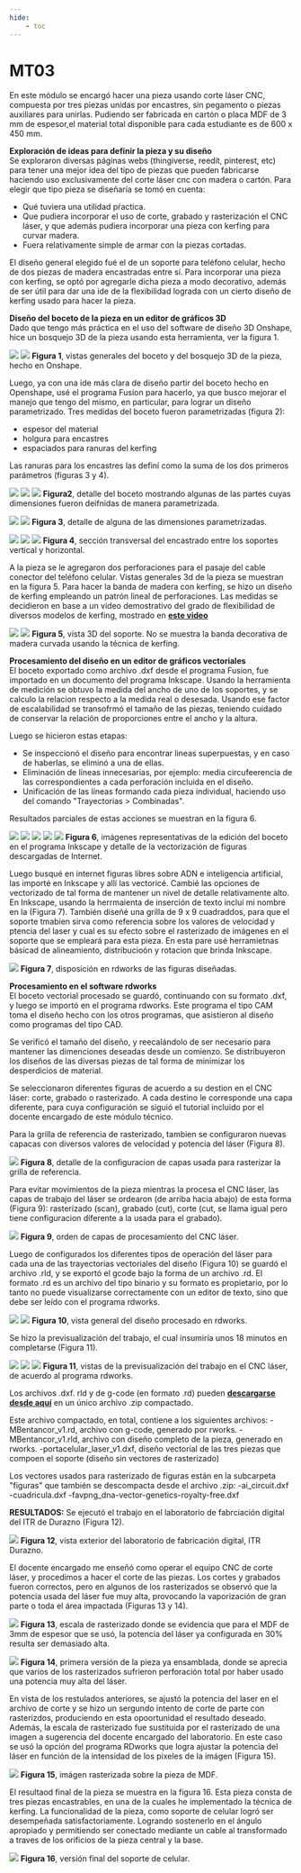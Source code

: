 ```yaml
---
hide:
    - toc
---
```


# MT03

En este módulo se encargó hacer una pieza usando corte láser CNC, compuesta por tres piezas unidas por encastres, sin pegamento o piezas auxiliares para unirlas. Pudiendo ser fabricada en cartón o placa MDF de 3 mm de espesor,el material total disponible para cada estudiante es de 600 x 450 mm. 

**Exploración de ideas para definir la pieza y su diseño**<br>
Se exploraron diversas páginas webs (thingiverse, reedit, pinterest, etc) para tener una mejor idea del tipo de piezas que pueden fabricarse haciendo uso exclusivamente del corte láser cnc con madera o cartón.
Para elegir que tipo pieza se diseñaría se tomó en cuenta: 
- Qué tuviera una utilidad pŕactica. 
- Que pudiera incorporar el uso de corte, grabado y rasterización el CNC láser, y que además pudiera incorporar una pieza con kerfing para curvar madera. 
- Fuera relativamente simple de armar con la piezas cortadas. 

El diseño general elegido fué el de un soporte para teléfono celular, hecho de dos piezas de madera encastradas entre sí. Para incorporar una pieza con kerfing, se optó por agregarle dicha pieza a modo decorativo, además de ser útil para dar una ide de la flexibilidad lograda con un cierto diseño de kerfing usado para hacer la pieza. 

**Diseño del boceto de la pieza en un editor de gráficos 3D**<br>
Dado que tengo más práctica en el uso del software de diseño 3D Onshape, hice un bosquejo 3D de la pieza usando esta herramienta, ver la figura 1. 

![](../images/MT03/fig1a.png)
![](../images/MT03/fig1b.png)
**Figura 1**, vistas generales del boceto y del bosquejo 3D de la pieza, hecho en Onshape. 

Luego, ya con una ide más clara de diseño partir del boceto hecho en Openshape, usé el programa Fusion para hacerlo, ya que busco mejorar el manejo que tengo del mismo, en particular, para lograr un diseño parametrizado. 
Tres medidas del boceto fueron  parametrizadas (figura 2): 
- espesor del material
- holgura para encastres
- espaciados para ranuras del kerfing

Las ranuras para los encastres las definí como la suma de los dos primeros parámetros (figuras 3 y 4). 

![](../images/MT03/fig2a.png)
![](../images/MT03/fig2b.png)
![](../images/MT03/fig2c.png)
**Figura2**, detalle del boceto  mostrando algunas de las partes cuyas dimensiones fueron deifnidas de manera parametrizada. 

![](../images/MT03/fig3a.png)
![](../images/MT03/fig3b.png)
**Figura 3**, detalle de alguna de las dimensiones parametrizadas. 


![](../images/MT03/fig4a.png)
![](../images/MT03/fig4b.png)
![](../images/MT03/fig4c.png)
**Figura 4**, sección transversal del encastrado entre los soportes vertical y horizontal. 

A la pieza se le agregaron dos perforaciones para el pasaje del cable conector del teléfono celular. Vistas generales 3d de la pieza se muestran en la figura 5. Para hacer la banda de madera con kerfing, se hizo un diseño de kerfing empleando un patrón lineal de perforaciones. Las medidas se decidieron en base a un video demostrativo del grado de flexibilidad de diversos modelos de kerfing, mostrado en [**este video**](https://www.youtube.com/watch?v=QvcpBnxsQws)

![](../images/MT03/fig5a.png)
![](../images/MT03/fig5b.png)
**Figura 5**, vista 3D del soporte. No se muestra la banda decorativa de madera curvada usando la técnica de kerfing. 

**Procesamiento del diseño en un editor de gráficos vectoriales**<br>
El boceto exportado como archivo .dxf desde el programa Fusion, fue importado en un documento del programa Inkscape. Usando la herramienta de medición se obtuvo la medida del ancho de uno de los soportes, y se calculo la relacion respecto a la medida real o desesada. Usando ese factor de escalabilidad se transofrmó el tamaño de las piezas, teniendo cuidado de conservar la relación de proporciones entre el ancho y la altura. 

Luego se hicieron estas etapas: 
- Se inspeccionó el diseño para encontrar lineas superpuestas, y en caso de haberlas, se eliminó a una de ellas. 
- Eliminación de líneas innecesarias, por ejemplo: media circufeerencia de las correspondientes a cada perforación incluida en el diseño. 
- Unificación de las líneas formando cada pieza individual, haciendo uso del comando "Trayectorias > Combinadas". 

Resultados parciales de estas acciones se muestran en la figura 6. 

![](../images/MT03/fig6a.png)
![](../images/MT03/fig6b.png)
![](../images/MT03/fig6c.png)
![](../images/MT03/fig6d.png)
![](../images/MT03/fig6e.png)
**Figura 6**, imágenes representativas de la edición del boceto en el programa Inkscape y detalle de la vectorización de figuras descargadas de Internet. 

Luego busqué en internet figuras libres sobre ADN  e inteligencia artificial, las importé en Inkscape y allí las vectoricé. Cambié las opciones de vectorizado de tal forma de mantener un nivel de detalle relativamente alto. En Inkscape, usando la herrmaienta de inserción de texto incluí mi nombre en la  (Figura 7). 
También diseñé una grilla de 9 x 9 cuadraddos, para que el soporte tmabien sirva como referencia sobre los valores de velocidad y ptencia del laser y cual es su efecto sobre el rasterizado de imágenes en el soporte que se empleará para esta pieza. En esta pare usé herramietnas básicad de alineamiento, distribucioón y rotacion que brinda Inkscape. 

![](../images/MT03/fig7.png)
**Figura 7**, disposición en rdworks de las figuras diseñadas. 


**Procesamiento en el software rdworks**<br>
El boceto vectorial procesado se guardó, continuando con su formato .dxf, y luego se importó en el programa rdworks. Este programa el tipo CAM toma el diseño hecho con los otros programas, que asistieron al diseño como programas del tipo CAD. 

Se verificó el tamaño del diseño, y reecalándolo de ser necesario para mantener las dimenciones deseadas desde un comienzo. Se distribuyeron los diseños de las diversas piezas de tal forma de minimizar los desperdicios de material. 

Se seleccionaron diferentes figuras de acuerdo a su destion en el CNC láser: corte, grabado o rasterizado. A cada destino le corresponde una capa diferente, para cuya configuración se siguió el tutorial incluido por el docente encargado de este módulo técnico. 

Para la grilla de referencia de rasterizado, tambien se configuraron nuevas capacas con diversos valores de velocidad y potencia del láser (Figura 8). 

![](../images/MT03/fig8.png)
**Figura 8**, detalle de la configuracion de capas usada para rasterizar la grilla de referencia. 

Para evitar movimientos de la pieza mientras la procesa el CNC láser, las capas de trabajo del láser se ordearon (de arriba hacia abajo) de esta forma (Figura 9): rasterizado (scan), grabado (cut), corte (cut, se llama igual pero tiene configuracion diferente a la usada para el grabado). 

![](../images/MT03/fig9.png)
**Figura 9**, orden de capas de procesamiento del CNC láser. 

Luego de configurados los diferentes tipos de operación del láser para cada una de las trayectorias vectoriales del diseño (Figura 10) se guardó el archivo .rld, y se exportó el gcode bajo la forma de un archivo .rd. 
El formato .rd es un archivo del tipo binario y su formato es propietario, por lo tanto no puede visualizarse correctamente con un editor de texto, sino que debe ser leído con el programa rdworks. 

![](../images/MT03/fig10a.png)
![](../images/MT03/fig10b.png)
**Figura 10**, vista general del diseño procesado en rdworks. 

Se hizo la previsualización del trabajo, el cual insumiría unos 18 minutos en completarse (Figura 11).


![](../images/MT03/fig11a.png)
![](../images/MT03/fig11b.png)
![](../images/MT03/fig11c.png)
**Figura 11**, vistas de la previsualización del trabajo en el CNC láser, de acuerdo al programa rdworks. 

Los archivos .dxf. rld y de g-code (en formato .rd) pueden [**descargarse desde aquí**](../archivos/MT03/piezas_MT03_MBentancor.zip) en un único archivo .zip compactado. 

Este archivo compactado, en total, contiene a los siguientes archivos: 
-MBentancor_v1.rd, archivo con g-code, generado por rworks. 
-MBentancor_v1.rld, archivo con diseño completo de la pieza, generado en rworks. 
-portacelular_laser_v1.dxf, diseño vectorial de las tres piezas que compoen el soporte (diseño sin vectores de rasterizado)

Los vectores usados para rasterizado de figuras están en la subcarpeta "figuras" que también se descompacta desde el archivo .zip: 
-ai_circuit.dxf
-cuadricula.dxf
-favpng_dna-vector-genetics-royalty-free.dxf

**RESULTADOS:**
Se ejecutó el trabajo en el laboratorio de fabrciación digital del ITR de Durazno (Figura 12). 

![](../images/MT03/fig12.jpg)
**Figura 12**, vista exterior del laboratorio de fabricación digital, ITR Durazno. 

El docente encargado me enseñó como operar el equipo CNC de corte láser, y procedimos a hacer el corte de las piezas. Los cortes y grabados fueron correctos, pero en algunos de los rasterizados se observó que la potencia usada del láser fue muy alta, provocando la vaporización de gran parte o toda el área impactada (Figuras 13 y 14).

![](../images/MT03/fig13.jpg)
**Figura 13**, escala de rasterizado donde se evidencia que para el MDF de 3mm de espesor que se usó, la potencia del láser ya configurada en 30% resulta ser demasiado alta. 

![](../images/MT03/fig14.jpg)
**Figura 14**, primera versión de la pieza ya ensamblada, donde se aprecia que varios de los rasterizados sufrieron perforación total por haber usado una potencia muy alta del láser. 

En vista de los restulados anteriores, se ajustó la potencia del laser en el archivo de corte y se hizo un sergundo intento de corte de parte con rasterizdos, produciendo en esta opoortunidad el resultado deseado. Además, la escala de rasterizado fue sustituida por el rasterizado de una imagen a sugerencia del docente encargado del laboratorio. En este caso se usó la opción del programa RDworks que logra ajustar la potencia del láser en función de la intensidad de los pixeles de la imágen (Figura 15). 

![](../images/MT03/fig15.jpg)
**Figura 15**, imágen rasterizada sobre la pieza de MDF. 

El resultaod final de la pieza se muestra en la figura 16. Esta pieza consta de tres piezas encastrables, en una de la cuales he implementado la técnica de kerfing. La funcionalidad de la pieza, como soporte de celular logró ser desempeñada satisfactoriamente. Logrando sostenerlo en el ángulo apropiado y permitiendo ser conectado mediante un cable al transformado a traves de los orificios de la pieza central y la base. 

![](../images/MT03/fig16.jpg)
**Figura 16**, versión final del soporte de celular. 